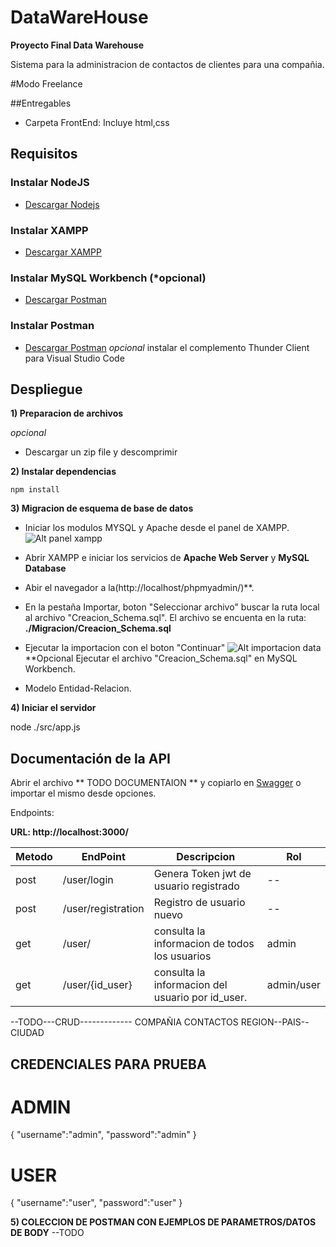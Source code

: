 # DataWareHouse
**Proyecto Final Data Warehouse**

Sistema para la administracion de contactos de clientes para una compañia.

#Modo Freelance

##Entregables
- Carpeta FrontEnd: Incluye html,css 


## Requisitos

### Instalar NodeJS
  - [Descargar Nodejs](https://nodejs.org/en/download/)

### Instalar XAMPP
  - [Descargar XAMPP](https://www.apachefriends.org/es/download.html)

### Instalar MySQL Workbench (*opcional)
  - [Descargar Postman](https://www.postman.com/product/api-client/)

### Instalar Postman
  - [Descargar Postman](https://www.postman.com/product/api-client/)
  *opcional*
  instalar el complemento Thunder Client para Visual Studio Code

## Despliegue
**1) Preparacion de archivos**

<!-- * Clonar el repositorio desde github accediendo al link: https://github.com/120m4n/delilah_resto.git -->

*opcional*
* Descargar un zip file y descomprimir

**2) Instalar dependencias**
```
npm install
```

**3) Migracion de esquema de base de datos**
* Iniciar los modulos MYSQL y Apache desde el panel de XAMPP.
![Alt panel xampp](./Migracion/Panel_XAMPP.PNG?raw=true "Panel XAMPP")
* Abrir XAMPP e iniciar los servicios de **Apache Web Server** y **MySQL Database**
* Abir el navegador a la(http://localhost/phpmyadmin/)**.
* En la pestaña Importar, boton "Seleccionar archivo" buscar la ruta local al archivo "Creacion_Schema.sql". 
El archivo se encuenta en la ruta: **./Migracion/Creacion_Schema.sql**
* Ejecutar la importacion con el boton "Continuar"
![Alt importacion data](./Migracion/Importacion.PNG?raw=true "importacion data")
**Opcional
Ejecutar el archivo "Creacion_Schema.sql" en MySQL Workbench.

* Modelo Entidad-Relacion.
<!-- ![Alt modelo ER](./Migracion/ER_Diagram.PNG?raw=true "Modelo ER") -->


**4) Iniciar el servidor**


node ./src/app.js

## Documentación de la API

Abrir el archivo ** TODO DOCUMENTAION ** y copiarlo en [Swagger](https://editor.swagger.io/) o importar el mismo desde opciones.

Endpoints:

**URL: http://localhost:3000/**

| Metodo | EndPoint              | Descripcion                                             | Rol        |
|--------|-----------------------|---------------------------------------------------------|------------|
| post   | /user/login           | Genera Token jwt de usuario registrado                  | --         |
| post   | /user/registration    | Registro de usuario nuevo                               | --         |
| get    | /user/                | consulta la informacion de todos los usuarios           | admin      |
| get    | /user/{id_user}       | consulta la informacion del usuario por id_user.        | admin/user |

--TODO---CRUD-------------
COMPAÑIA
CONTACTOS
REGION--PAIS--CIUDAD

## CREDENCIALES PARA PRUEBA
# ADMIN
{
    "username":"admin",
    "password":"admin"
}

# USER
{
    "username":"user",
    "password":"user"
}

**5) COLECCION DE POSTMAN CON EJEMPLOS DE PARAMETROS/DATOS DE BODY**
--TODO
